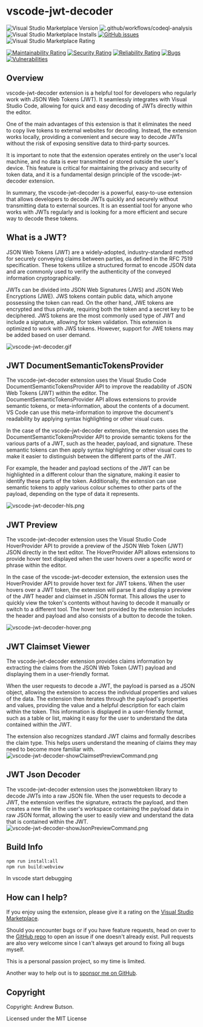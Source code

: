 # vscode-jwt-decoder

![Visual Studio Marketplace Version](https://img.shields.io/visual-studio-marketplace/v/AndrewButson.vscode-jwt-decoder)
![.github/workflows/codeql-analysis](https://github.com/arbs-io/vscode-jwt-decoder/actions/workflows/codeql-analysis.yml/badge.svg)
![Visual Studio Marketplace Installs](https://img.shields.io/visual-studio-marketplace/i/AndrewButson.vscode-jwt-decoder)
[![GitHub issues](https://img.shields.io/github/issues/arbs-io/vscode-jwt-decoder.svg)](https://github.com/arbs-io/vscode-jwt-decoder/issues)
![Visual Studio Marketplace Rating](https://img.shields.io/visual-studio-marketplace/r/AndrewButson.vscode-jwt-decoder)

[![Maintainability Rating](https://sonarcloud.io/api/project_badges/measure?project=arbs-io_vscode-jwt-decoder&metric=sqale_rating)](https://sonarcloud.io/summary/new_code?id=arbs-io_vscode-jwt-decoder)
[![Security Rating](https://sonarcloud.io/api/project_badges/measure?project=arbs-io_vscode-jwt-decoder&metric=security_rating)](https://sonarcloud.io/summary/new_code?id=arbs-io_vscode-jwt-decoder)
[![Reliability Rating](https://sonarcloud.io/api/project_badges/measure?project=arbs-io_vscode-jwt-decoder&metric=reliability_rating)](https://sonarcloud.io/summary/new_code?id=arbs-io_vscode-jwt-decoder)
[![Bugs](https://sonarcloud.io/api/project_badges/measure?project=arbs-io_vscode-jwt-decoder&metric=bugs)](https://sonarcloud.io/summary/new_code?id=arbs-io_vscode-jwt-decoder)
[![Vulnerabilities](https://sonarcloud.io/api/project_badges/measure?project=arbs-io_vscode-jwt-decoder&metric=vulnerabilities)](https://sonarcloud.io/summary/new_code?id=arbs-io_vscode-jwt-decoder)

## Overview

vscode-jwt-decoder extension is a helpful tool for developers who regularly work with JSON Web Tokens (JWT). It seamlessly integrates with Visual Studio Code, allowing for quick and easy decoding of JWTs directly within the editor.

One of the main advantages of this extension is that it eliminates the need to copy live tokens to external websites for decoding. Instead, the extension works locally, providing a convenient and secure way to decode JWTs without the risk of exposing sensitive data to third-party sources.

It is important to note that the extension operates entirely on the user's local machine, and no data is ever transmitted or stored outside the user's device. This feature is critical for maintaining the privacy and security of token data, and it is a fundamental design principle of the vscode-jwt-decoder extension.

In summary, the vscode-jwt-decoder is a powerful, easy-to-use extension that allows developers to decode JWTs quickly and securely without transmitting data to external sources. It is an essential tool for anyone who works with JWTs regularly and is looking for a more efficient and secure way to decode these tokens.

## What is a JWT?

JSON Web Tokens (JWT) are a widely-adopted, industry-standard method for securely conveying claims between parties, as defined in the RFC 7519 specification. These tokens utilize a structured format to encode JSON data and are commonly used to verify the authenticity of the conveyed information cryptographically.

JWTs can be divided into JSON Web Signatures (JWS) and JSON Web Encryptions (JWE). JWS tokens contain public data, which anyone possessing the token can read. On the other hand, JWE tokens are encrypted and thus private, requiring both the token and a secret key to be deciphered. JWS tokens are the most commonly used type of JWT and include a signature, allowing for token validation. This extension is optimized to work with JWS tokens. However, support for JWE tokens may be added based on user demand.

![vscode-jwt-decoder.gif](images/vscode-jwt-decoder.gif)

## JWT DocumentSemanticTokensProvider

The vscode-jwt-decoder extension uses the Visual Studio Code DocumentSemanticTokensProvider API to improve the readability of JSON Web Tokens (JWT) within the editor. The DocumentSemanticTokensProvider API allows extensions to provide semantic tokens, or meta-information, about the contents of a document. VS Code can use this meta-information to improve the document's readability by applying syntax highlighting or other visual cues.

In the case of the vscode-jwt-decoder extension, the extension uses the DocumentSemanticTokensProvider API to provide semantic tokens for the various parts of a JWT, such as the header, payload, and signature. These semantic tokens can then apply syntax highlighting or other visual cues to make it easier to distinguish between the different parts of the JWT.

For example, the header and payload sections of the JWT can be highlighted in a different colour than the signature, making it easier to identify these parts of the token. Additionally, the extension can use semantic tokens to apply various colour schemes to other parts of the payload, depending on the type of data it represents.

![vscode-jwt-decoder-hls.png](images/vscode-jwt-decoder-hls.png)

## JWT Preview

The vscode-jwt-decoder extension uses the Visual Studio Code HoverProvider API to provide a preview of the JSON Web Token (JWT) JSON directly in the text editor. The HoverProvider API allows extensions to provide hover text displayed when the user hovers over a specific word or phrase within the editor.

In the case of the vscode-jwt-decoder extension, the extension uses the HoverProvider API to provide hover text for JWT tokens. When the user hovers over a JWT token, the extension will parse it and display a preview of the JWT header and claimset in JSON format. This allows the user to quickly view the token's contents without having to decode it manually or switch to a different tool. The hover text provided by the extension includes the header and payload and also consists of a button to decode the token.

![vscode-jwt-decoder-hover.png](images/vscode-jwt-decoder-hover.png)

## JWT Claimset Viewer

The vscode-jwt-decoder extension provides claims information by extracting the claims from the JSON Web Token (JWT) payload and displaying them in a user-friendly format.

When the user requests to decode a JWT, the payload is parsed as a JSON object, allowing the extension to access the individual properties and values of the data. The extension then iterates through the payload's properties and values, providing the value and a helpful description for each claim within the token. This information is displayed in a user-friendly format, such as a table or list, making it easy for the user to understand the data contained within the JWT.

The extension also recognizes standard JWT claims and formally describes the claim type. This helps users understand the meaning of claims they may need to become more familiar with.
![vscode-jwt-decoder-showClaimsetPreviewCommand.png](images/vscode-jwt-decoder-showClaimsetPreviewCommand.png)

## JWT Json Decoder

The vscode-jwt-decoder extension uses the jsonwebtoken library to decode JWTs into a raw JSON file. When the user requests to decode a JWT, the extension verifies the signature, extracts the payload, and then creates a new file in the user's workspace containing the payload data in raw JSON format, allowing the user to easily view and understand the data that is contained within the JWT.
![vscode-jwt-decoder-showJsonPreviewCommand.png](images/vscode-jwt-decoder-showJsonPreviewCommand.png)

## Build Info

```bash
npm run install:all
npm run build:webview
```

In vscode start debugging

## **How can I help?**

If you enjoy using the extension, please give it a rating on the [Visual Studio Marketplace](https://marketplace.visualstudio.com/items?itemName=AndrewButson.vscode-jwt-decoder).

Should you encounter bugs or if you have feature requests, head on over to the [GitHub repo](https://github.com/arbs-io/vscode-jwt-decoder) to open an issue if one doesn't already exist.
Pull requests are also very welcome since I can't always get around to fixing all bugs myself.

This is a personal passion project, so my time is limited.

Another way to help out is to [sponsor me on GitHub](https://github.com/sponsors/arbs-io).

## **Copyright**

Copyright: Andrew Butson.

Licensed under the MIT License
